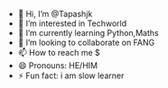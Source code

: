 - 👋 Hi, I’m @Tapashjk
- 👀 I’m interested in Techworld
- 🌱 I’m currently learning  Python,Maths
- 💞️ I’m looking to collaborate on FANG
- 📫 How to reach me $
- 😄 Pronouns: HE/HIM
- ⚡ Fun fact: i am slow learner

<!---
Tapashjk/Tapashjk is a ✨ special ✨ repository because its `README.md` (this file) appears on your GitHub profile.
You can click the Preview link to take a look at your changes.
--->
